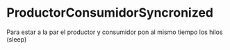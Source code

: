 # ProductorConsumidorSyncronized
Para estar a la par el productor y consumidor pon al mismo tiempo los hilos (sleep)
